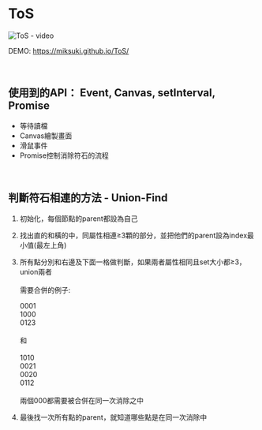 # ToS

![ToS - video](https://github.com/MikSuki/ToS/blob/master/image/gif/ToS_intro.gif)


DEMO: https://miksuki.github.io/ToS/

<br>

## 使用到的API： Event, Canvas, setInterval, Promise

- 等待讀檔
- Canvas繪製畫面
- 滑鼠事件
- Promise控制消除符石的流程

<br>

## 判斷符石相連的方法 - Union-Find

1. 初始化，每個節點的parent都設為自己
2. 找出直的和橫的中，同屬性相連≥3顆的部分，並把他們的parent設為index最小值(最左上角)
3. 所有點分別和右邊及下面一格做判斷，如果兩者屬性相同且set大小都≥3，union兩者<br><br>
    需要合併的例子:
   
   0001<br>
   1000<br>
   0123<br>
    <br>和<br><br>
   1010<br>
   0021<br>
   0020<br>
   0112<br>
  <br> 兩個000都需要被合併在同一次消除之中
   
   
4. 最後找一次所有點的parent，就知道哪些點是在同一次消除中


